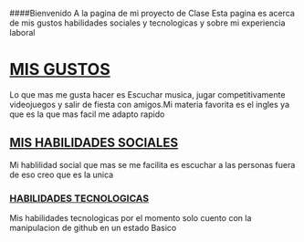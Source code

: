 ####Bienvenido A la pagina de mi proyecto de Clase 
Esta pagina es acerca de mis gustos  habilidades sociales y tecnologicas y sobre mi experiencia laboral

# [MIS GUSTOS](./misgustos.md)

Lo que mas me gusta hacer es Escuchar musica, jugar competitivamente videojuegos y salir de fiesta con amigos.Mi materia favorita es el ingles ya que es la que mas facil me adapto rapido

## [MIS HABILIDADES SOCIALES](./misabilidadessociales.md)
Mi hablilidad social que mas se me facilita es escuchar a las personas fuera de eso creo que es la unica

### [HABILIDADES TECNOLOGICAS](./habilidadestecnologicas.md)
Mis habilidades tecnologicas por el momento solo cuento con la manipulacion de github en un estado Basico
